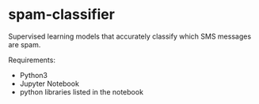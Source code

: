 # spam-classifier
Supervised learning models that accurately classify which SMS messages are spam.

Requirements: 
- Python3
- Jupyter Notebook
- python libraries listed in the notebook
